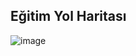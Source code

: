 ## Eğitim Yol Haritası

![image](https://github.com/KardelRuveyda/dotnet-yuzuncuyil-egitim-notlari/assets/33912144/d1373410-f505-4702-aa18-e142d5f76075)
